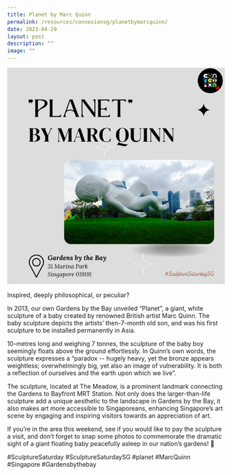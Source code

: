 ```yaml
---
title: Planet by Marc Quinn
permalink: /resources/connexionsg/planetbymarcquinn/
date: 2023-04-29
layout: post
description: ""
image: ""
---
```

![](/images/connexionsg/2023/planet%20gbb.png)

Inspired, deeply philosophical, or peculiar?

In 2013, our own Gardens by the Bay unveiled “Planet”, a giant, white sculpture of a baby created by renowned British artist Marc Quinn. The baby sculpture depicts the artists’ then-7-month old son, and was his first sculpture to be installed permanently in Asia.

10-metres long and weighing 7 tonnes, the sculpture of the baby boy seemingly floats above the ground effortlessly. In Quinn’s own words, the sculpture expresses a “paradox -- hugely heavy, yet the bronze appears weightless; overwhelmingly big, yet also an image of vulnerability. It is both a reflection of ourselves and the earth upon which we live”.

The sculpture, located at The Meadow, is a prominent landmark connecting the Gardens to Bayfront MRT Station. Not only does the larger-than-life sculpture add a unique aesthetic to the landscape in Gardens by the Bay, it also makes art more accessible to Singaporeans, enhancing Singapore’s art scene by engaging and inspiring visitors towards an appreciation of art.

If you’re in the area this weekend, see if you would like to pay the sculpture a visit, and don’t forget to snap some photos to commemorate the dramatic sight of a giant floating baby peacefully asleep in our nation’s gardens! 👶

#SculptureSaturday #SculptureSaturdaySG #planet #MarcQuinn #Singapore #Gardensbythebay